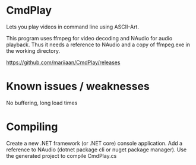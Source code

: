 # CmdPlay
Lets you play videos in command line using ASCII-Art.

This program uses ffmpeg for video decoding and NAudio for audio playback.
Thus it needs a reference to NAudio and a copy of ffmpeg.exe in the working directory.

https://github.com/mariiaan/CmdPlay/releases

# Known issues / weaknesses
No buffering, long load times

# Compiling
Create a new .NET framework (or .NET core) console application. Add a reference to NAudio (dotnet package cli or nuget package manager). Use the generated project to compile CmdPlay.cs
